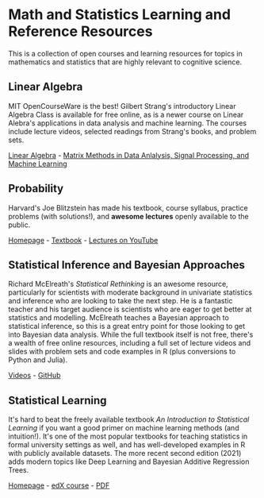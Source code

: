 # Math and Statistics Learning and Reference Resources

This is a collection of open courses and learning resources for topics in mathematics and statistics that are highly relevant to cognitive science. 

## Linear Algebra

MIT OpenCourseWare is the best! Gilbert Strang's introductory Linear Algebra Class is available for free online, as is a newer course on Linear Alebra's applications in data analysis and machine learning. The courses include lecture videos, selected readings from Strang's books, and problem sets.

[Linear Algebra](https://ocw.mit.edu/courses/18-06sc-linear-algebra-fall-2011/) - [Matrix Methods in Data Anlalysis, Signal Processing, and Machine Learning](https://ocw.mit.edu/courses/18-065-matrix-methods-in-data-analysis-signal-processing-and-machine-learning-spring-2018/)

## Probability
Harvard's Joe Blitzstein has made his textbook, course syllabus, practice problems (with solutions!), and **awesome lectures** openly available to the public. 

[Homepage](https://projects.iq.harvard.edu/stat110) - [Textbook](https://drive.google.com/file/d/1VmkAAGOYCTORq1wxSQqy255qLJjTNvBI/view) - [Lectures on YouTube](https://www.youtube.com/playlist?list=PL2SOU6wwxB0uwwH80KTQ6ht66KWxbzTIo)

## Statistical Inference and Bayesian Approaches
Richard McElreath's *Statistical Rethinking* is an awesome resource, particularly for scientists with moderate background in univariate statistics and inference who are looking to take the next step. He is a fantastic teacher and his target audience is scientists who are eager to get better at statistics and modelling. McElreath teaches a Bayesian approach to statistical inference, so this is a great entry point for those looking to get into Bayesian data analysis. While the full textbook itself is not free, there's a wealth of free online resources,
including a full set of lecture videos and slides with problem sets and code examples in R (plus conversions to Python and Julia).

[Videos](https://www.youtube.com/playlist?list=PLDcUM9US4XdMROZ57-OIRtIK0aOynbgZN) - [GitHub](https://github.com/rmcelreath/stat_rethinking_2022)

## Statistical Learning
It's hard to beat the freely available textbook *An Introduction to Statistical Learning* if you want a good primer on machine learning methods (and intuition!). It's one of the most popular textbooks for teaching statistics in formal university settings as well, and has well-developed examples in R with publicly available datasets. The more recent second edition (2021) adds modern topics like Deep Learning and Bayesian Additive Regression Trees.

[Homepage](https://www.statlearning.com) - [edX course](https://www.edx.org/course/statistical-learning) - [PDF](https://hastie.su.domains/ISLR2/ISLRv2_website.pdf)
